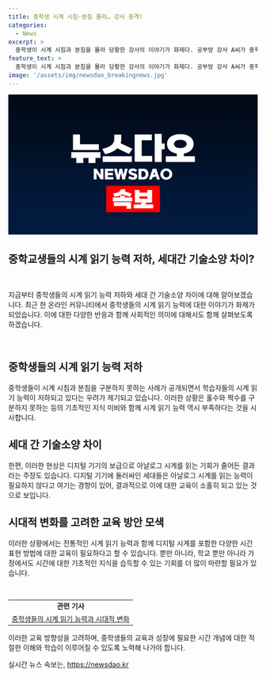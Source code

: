 ```yaml
---
title: 중학생 시계 시침·분침 몰라… 강사 충격!
categories:
  - News
excerpt: >
  중학생이 시계 시침과 분침을 몰라 당황한 강사의 이야기가 화제다. 공부방 강사 A씨가 중학생에게 시계를 가르치는 중에 이들이 시침과 분침을 구분하지 못한다는 사연을 온라인에 전했다. 이에 누리꾼들은 경계성 지능 장애를 의심하는 반응을 보였고, 이에 대한 A씨의 답변도 이어졌다. 이 이야기로 중학생의 아날로그 시계에 대한 이해도와 교육 관련 문제에 대한 논의가 일고 있다. 왜 그렇게 됐는지, 그리고 이에 대한 대책은 무엇일지에 대해 생각하게 하는 소재가 될 것으로 보인다.
feature_text: >
  중학생이 시계 시침과 분침을 몰라 당황한 강사의 이야기가 화제다. 공부방 강사 A씨가 중학생에게 시계를 가르치는 중에 이들이 시침과 분침을 구분하지 못한다는 사연을 온라인에 전했다. 이에 누리꾼들은 경계성 지능 장애를 의심하는 반응을 보였고, 이에 대한 A씨의 답변도 이어졌다. 이 이야기로 중학생의 아날로그 시계에 대한 이해도와 교육 관련 문제에 대한 논의가 일고 있다. 왜 그렇게 됐는지, 그리고 이에 대한 대책은 무엇일지에 대해 생각하게 하는 소재가 될 것으로 보인다.
image: '/assets/img/newsdao_breakingnews.jpg'
---
```


<p><img src="/assets/img/newsdao_breakingnews.jpg" alt="pcversion 속보" /></p>

<h2 data-ke-size="size26">중학교생들의 시계 읽기 능력 저하, 세대간 기술소양 차이?</h2>

<p data-ke-size="size16">&nbsp;</p>

<p>지금부터 중학생들의 시계 읽기 능력 저하와 세대 간 기술소양 차이에 대해 알아보겠습니다. 최근 한 온라인 커뮤니티에서 중학생들의 시계 읽기 능력에 대한 이야기가 화제가 되었습니다. 이에 대한 다양한 반응과 함께 사회적인 의미에 대해서도 함께 살펴보도록 하겠습니다.</p></p>

<p data-ke-size="size16">&nbsp;</p>

<h2 data-ke-size="size26">중학생들의 시계 읽기 능력 저하</h2>

<p data-ke-size="size16">중학생들이 시계 시침과 분침을 구분하지 못하는 사례가 공개되면서 학습자들의 시계 읽기 능력이 저하되고 있다는 우려가 제기되고 있습니다. 이러한 상황은 홀수와 짝수를 구분하지 못하는 등의 기초적인 지식 미비와 함께 시계 읽기 능력 역시 부족하다는 것을 시사합니다.</p>

<h2 data-ke-size="size26">세대 간 기술소양 차이</h2>

<p data-ke-size="size16">한편, 이러한 현상은 디지털 기기의 보급으로 아날로그 시계를 읽는 기회가 줄어든 결과라는 주장도 있습니다. 디지털 기기에 둘러싸인 세대들은 아날로그 시계를 읽는 능력이 필요하지 않다고 여기는 경향이 있어, 결과적으로 이에 대한 교육이 소홀히 되고 있는 것으로 보입니다.</p>

<h2 data-ke-size="size26">시대적 변화를 고려한 교육 방안 모색</h2>

<p data-ke-size="size16">이러한 상황에서는 전통적인 시계 읽기 능력과 함께 디지털 시계를 포함한 다양한 시간 표현 방법에 대한 교육이 필요하다고 할 수 있습니다. 뿐만 아니라, 학교 뿐만 아니라 가정에서도 시간에 대한 기초적인 지식을 습득할 수 있는 기회를 더 많이 마련할 필요가 있습니다.</p>

<p data-ke-size="size16">&nbsp;</p>

<table>
    <tbody>
        <tr>
            <td style="text-align: center; height: 17px;"><b>관련 기사</b></td>
        </tr>
        <tr>
            <td style="text-align: center; height: 17px;"><a href="https://www.google.com">중학생들의 시계 읽기 능력과 시대적 변화</a></td>
        </tr>
    </tbody>
</table>

<p data-ke-size="size16">이러한 교육 방향성을 고려하며, 중학생들의 교육과 성장에 필요한 시간 개념에 대한 적절한 이해와 학습이 이루어질 수 있도록 노력해 나가야 합니다.</p>
실시간 뉴스 속보는, <a href="https://newsdao.kr" rel="dofollow">https://newsdao.kr</a>


